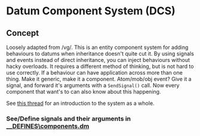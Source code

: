 # Datum Component System (DCS)

## Concept

Loosely adapted from /vg/. This is an entity component system for adding behaviours to datums when inheritance doesn't quite cut it. By using signals and events instead of direct inheritance, you can inject behaviours without hacky overloads. It requires a different method of thinking, but is not hard to use correctly. If a behaviour can have application across more than one thing. Make it generic, make it a component. Atom/mob/obj event? Give it a signal, and forward it's arguments with a `SendSignal()` call. Now every component that want's to can also know about this happening.

See [this thread](https://tgstation13.org/phpBB/viewtopic.php?f=5&t=22674) for an introduction to the system as a whole.

### See/Define signals and their arguments in [\_\_DEFINES\components.dm](../../__DEFINES/components.dm)
